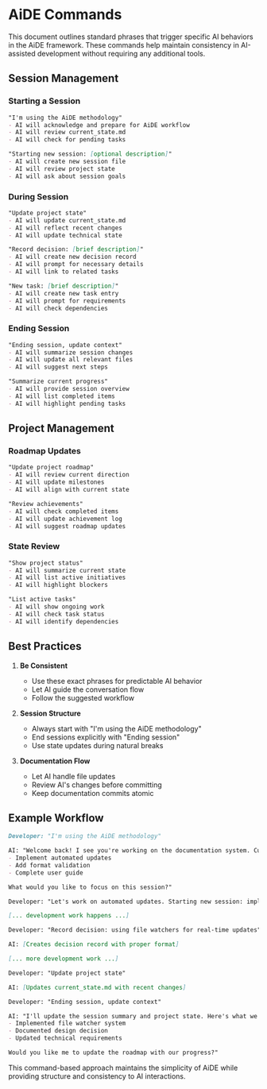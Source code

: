 # AiDE Commands

This document outlines standard phrases that trigger specific AI behaviors in the AiDE framework. These commands help maintain consistency in AI-assisted development without requiring any additional tools.

## Session Management

### Starting a Session
```markdown
"I'm using the AiDE methodology"
- AI will acknowledge and prepare for AiDE workflow
- AI will review current_state.md
- AI will check for pending tasks

"Starting new session: [optional description]"
- AI will create new session file
- AI will review project state
- AI will ask about session goals
```

### During Session
```markdown
"Update project state"
- AI will update current_state.md
- AI will reflect recent changes
- AI will update technical state

"Record decision: [brief description]"
- AI will create new decision record
- AI will prompt for necessary details
- AI will link to related tasks

"New task: [brief description]"
- AI will create new task entry
- AI will prompt for requirements
- AI will check dependencies
```

### Ending Session
```markdown
"Ending session, update context"
- AI will summarize session changes
- AI will update all relevant files
- AI will suggest next steps

"Summarize current progress"
- AI will provide session overview
- AI will list completed items
- AI will highlight pending tasks
```

## Project Management

### Roadmap Updates
```markdown
"Update project roadmap"
- AI will review current direction
- AI will update milestones
- AI will align with current state

"Review achievements"
- AI will check completed items
- AI will update achievement log
- AI will suggest roadmap updates
```

### State Review
```markdown
"Show project status"
- AI will summarize current state
- AI will list active initiatives
- AI will highlight blockers

"List active tasks"
- AI will show ongoing work
- AI will check task status
- AI will identify dependencies
```

## Best Practices

1. **Be Consistent**
   - Use these exact phrases for predictable AI behavior
   - Let AI guide the conversation flow
   - Follow the suggested workflow

2. **Session Structure**
   - Always start with "I'm using the AiDE methodology"
   - End sessions explicitly with "Ending session"
   - Use state updates during natural breaks

3. **Documentation Flow**
   - Let AI handle file updates
   - Review AI's changes before committing
   - Keep documentation commits atomic

## Example Workflow

```markdown
Developer: "I'm using the AiDE methodology"

AI: "Welcome back! I see you're working on the documentation system. Current priorities are:
- Implement automated updates
- Add format validation
- Complete user guide

What would you like to focus on this session?"

Developer: "Let's work on automated updates. Starting new session: implement doc sync"

[... development work happens ...]

Developer: "Record decision: using file watchers for real-time updates"

AI: [Creates decision record with proper format]

[... more development work ...]

Developer: "Update project state"

AI: [Updates current_state.md with recent changes]

Developer: "Ending session, update context"

AI: "I'll update the session summary and project state. Here's what we accomplished:
- Implemented file watcher system
- Documented design decision
- Updated technical requirements

Would you like me to update the roadmap with our progress?"
```

This command-based approach maintains the simplicity of AiDE while providing structure and consistency to AI interactions.
